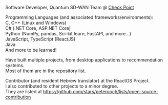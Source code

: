 Software Developer, Quantum SD-WAN Team @ [Check Point](https://www.checkpoint.com/)

Programming Languages (and associated frameworks/environments):  
C, C++ (Linux and Windows)  
C# (.NET Core, ASP.NET Core)  
Python (NumPy, pandas, Sci-kit learn, FastAPI, and more...)  
JavaScript, TypeScript (ReactJS)  
Java  
And more to be learned!  

Have built multiple projects, from desktop applications to recommendation systems.  
Most of them are in the repository list.  

Contributor (and resident Hebrew translator) at the ReactOS Project.  
I also contributed to other projects to a minor degree.  
They are listed at https://github.com/stars/peterooch/lists/open-source-contribution 

<!---
peterooch/peterooch is a ✨ special ✨ repository because its `README.md` (this file) appears on your GitHub profile.
You can click the Preview link to take a look at your changes.
--->
